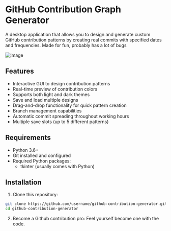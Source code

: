 # GitHub Contribution Graph Generator

A desktop application that allows you to design and generate custom GitHub contribution patterns by creating real commits with specified dates and frequencies. Made for fun, probably has a lot of bugs

![image](https://github.com/user-attachments/assets/f441a18c-12db-4444-8f29-e66db8360364)



## Features

- Interactive GUI to design contribution patterns
- Real-time preview of contribution colors
- Supports both light and dark themes
- Save and load multiple designs
- Drag-and-drop functionality for quick pattern creation
- Branch management capabilities
- Automatic commit spreading throughout working hours
- Multiple save slots (up to 5 different patterns)

## Requirements

- Python 3.6+
- Git installed and configured
- Required Python packages:
  - tkinter (usually comes with Python)

## Installation

1. Clone this repository:
```bash
git clone https://github.com/username/github-contribution-generator.git
cd github-contribution-generator
```
2. Become a Github contribution pro:
  Feel yourself become one with the code.
